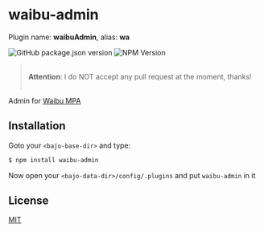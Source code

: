# waibu-admin

Plugin name: **waibuAdmin**, alias: **wa**

![GitHub package.json version](https://img.shields.io/github/package-json/v/ardhi/waibu-admin) ![NPM Version](https://img.shields.io/npm/v/waibu-admin)

> <br />**Attention**: I do NOT accept any pull request at the moment, thanks!<br /><br />

Admin for [Waibu MPA](https://github.com/ardhi/waibu-mpa)

## Installation

Goto your ```<bajo-base-dir>``` and type:

```bash
$ npm install waibu-admin
```

Now open your ```<bajo-data-dir>/config/.plugins``` and put ```waibu-admin``` in it

## License

[MIT](LICENSE)

